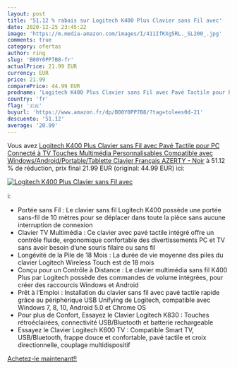 ```yaml
---
layout: post
title: '51.12 % rabais sur Logitech K400 Plus Clavier sans Fil avec'
date: 2020-12-25 23:45:22
image: 'https://m.media-amazon.com/images/I/411IfKXg5RL._SL200_.jpg'
comments: true
category: ofertas
author: ring
slug: 'B00Y0PP7B8-fr'
actualPrice: 21.99 EUR
currency: EUR
price: 21.99
comparePrice: 44.99 EUR
prodname: 'Logitech K400 Plus Clavier sans Fil avec Pavé Tactile pour PC Connecté à TV  Touches Multimédia Personnalisables  Compatible avec Windows/Android/Portable/Tablette  Clavier Français AZERTY - Noir'
country: 'fr'
flag: '🇫🇷'
buyurl: 'https://www.amazon.fr/dp/B00Y0PP7B8/?tag=tolees0d-21'
descuento: '51.12'
average: '20.99'
---
```


Vous avez [Logitech K400 Plus Clavier sans Fil avec Pavé Tactile pour PC Connecté à TV  Touches Multimédia Personnalisables  Compatible avec Windows/Android/Portable/Tablette  Clavier Français AZERTY - Noir](https://www.amazon.fr/dp/B00Y0PP7B8/?tag=tolees0d-21)  à  51.12 % de réduction, prix final  21.99 EUR (original: 44.99 EUR) ici:

[![Logitech K400 Plus Clavier sans Fil avec](https://m.media-amazon.com/images/I/411IfKXg5RL._SL200_.jpg)](https://www.amazon.fr/dp/B00Y0PP7B8/?tag=tolees0d-21)

ℹ️:

- Portée sans Fil : Le clavier sans fil Logitech K400 possède une portée sans-fil de 10 mètres pour se déplacer dans toute la pièce sans aucune interruption de connexion
- Clavier TV Multimédia : Ce clavier avec pavé tactile intégré offre un contrôle fluide, ergonomique confortable des divertissements PC et TV sans avoir besoin d’une souris filaire ou sans fil
- Longévité de la Pile de 18 Mois : La durée de vie moyenne des piles du clavier Logitech Wireless Touch est de 18 mois
- Conçu pour un Contrôle à Distance : Le clavier multimédia sans fil K400 Plus par Logitech possède des commandes de volume intégrées, pour créer des raccourcis Windows et Android
- Prêt à l’Emploi : Installation du clavier sans fil avec pavé tactile rapide grâce au périphérique USB Unifying de Logitech, compatible avec Windows 7, 8, 10, Android 5.0 et Chrome OS
- Pour plus de Confort, Essayez le Clavier Logitech K830 : Touches rétroéclairées, connectivité USB/Bluetooth et batterie rechargeable
- Essayez le Clavier Logitech K600 TV : Compatible Smart TV, USB/Bluetooth, frappe douce et confortable, pavé tactile et croix directionnelle, couplage multidispositif

[Achetez-le maintenant!!](https://www.amazon.fr/dp/B00Y0PP7B8/?tag=tolees0d-21)
